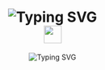 <h1 align="center">
  
<img src="https://readme-typing-svg.demolab.com?font=Sigmar&size=35&duration=2000&pause=800&color=FCFCFC&center=true&vCenter=true&repeat=false&width=435&lines=Hey%2C+I'm+John+" alt="Typing SVG"/>
<br> 

<img src="https://media.giphy.com/media/hvRJCLFzcasrR4ia7z/giphy.gif" width="35"> 
  
</h1>

<p align="center">
  <img src="https://readme-typing-svg.demolab.com?font=Sigmar&size=25&duration=3000&pause=1500&color=3DA9FC&center=true&vCenter=true&width=435&lines=Front-end+Dev;UI%2FUX+Designer;Self-directed+Learner;Always+Learning" alt="Typing SVG" align="center"/>
</p>

<br>


